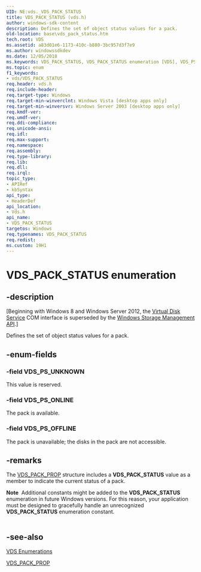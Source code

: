 ```yaml
---
UID: NE:vds._VDS_PACK_STATUS
title: VDS_PACK_STATUS (vds.h)
author: windows-sdk-content
description: Defines the set of object status values for a pack.
old-location: base\vds_pack_status.htm
tech.root: VDS
ms.assetid: a83d01e6-1173-410c-b880-3bc957d3f7e9
ms.author: windowssdkdev
ms.date: 12/05/2018
ms.keywords: VDS_PACK_STATUS, VDS_PACK_STATUS enumeration [VDS], VDS_PS_OFFLINE, VDS_PS_ONLINE, VDS_PS_UNKNOWN, base.vds_pack_status, vds/VDS_PACK_STATUS, vds/VDS_PS_OFFLINE, vds/VDS_PS_ONLINE, vds/VDS_PS_UNKNOWN
ms.topic: enum
f1_keywords:
- vds/VDS_PACK_STATUS
req.header: vds.h
req.include-header: 
req.target-type: Windows
req.target-min-winverclnt: Windows Vista [desktop apps only]
req.target-min-winversvr: Windows Server 2003 [desktop apps only]
req.kmdf-ver: 
req.umdf-ver: 
req.ddi-compliance: 
req.unicode-ansi: 
req.idl: 
req.max-support: 
req.namespace: 
req.assembly: 
req.type-library: 
req.lib: 
req.dll: 
req.irql: 
topic_type:
- APIRef
- kbSyntax
api_type:
- HeaderDef
api_location:
- Vds.h
api_name:
- VDS_PACK_STATUS
targetos: Windows
req.typenames: VDS_PACK_STATUS
req.redist: 
ms.custom: 19H1
---
```


# VDS_PACK_STATUS enumeration


## -description


<p class="CCE_Message">[Beginning with Windows 8 and Windows Server 2012, the <a href="https://docs.microsoft.com/windows/desktop/VDS/virtual-disk-service-portal">Virtual Disk Service</a> COM interface is superseded by the <a href="https://docs.microsoft.com/previous-versions/windows/desktop/stormgmt/windows-storage-management-api-portal">Windows Storage Management API</a>.]

Defines the set of object status values for a pack.


## -enum-fields




### -field VDS_PS_UNKNOWN

This value is reserved.


### -field VDS_PS_ONLINE

The pack is available.


### -field VDS_PS_OFFLINE

The pack is unavailable; the disks in the pack are not accessible.


## -remarks



The <a href="https://docs.microsoft.com/windows/desktop/api/vds/ns-vds-vds_pack_prop">VDS_PACK_PROP</a> structure includes a <b>VDS_PACK_STATUS</b> value as a member to indicate the current status of a pack.

<div class="alert"><b>Note</b>  Additional constants might be added to the <b>VDS_PACK_STATUS</b> enumeration in future Windows versions. For this reason, your application must be designed to gracefully handle an unrecognized <b>VDS_PACK_STATUS</b> enumeration constant.</div>
<div> </div>



## -see-also




<a href="https://docs.microsoft.com/windows/desktop/VDS/vds-enumerations">VDS Enumerations</a>



<a href="https://docs.microsoft.com/windows/desktop/api/vds/ns-vds-vds_pack_prop">VDS_PACK_PROP</a>
 

 


